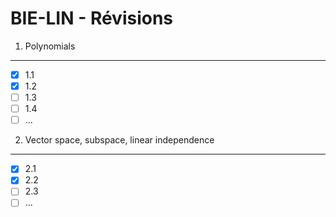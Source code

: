 BIE-LIN - Révisions
===================

1. Polynomials
--------------

- [x] 1.1
- [x] 1.2
- [ ] 1.3
- [ ] 1.4
- [ ] ...

2. Vector space, subspace, linear independence
----------------------------------------------

- [x] 2.1
- [x] 2.2
- [ ] 2.3
- [ ] ...

